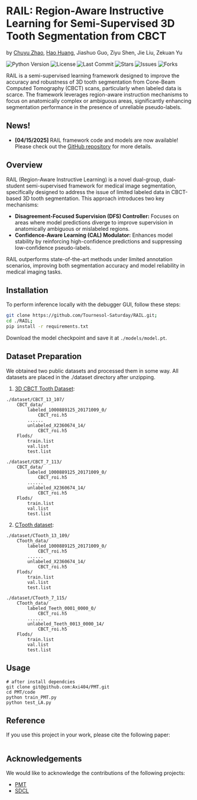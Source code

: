 # RAIL: Region-Aware Instructive Learning for Semi-Supervised 3D Tooth Segmentation from CBCT

by [Chuyu Zhao](https://github.com/Tournesol-Saturday), [Hao Huang](https://github.com/1Hun0ter1), Jiashuo Guo, Ziyu Shen, Jie Liu, Zekuan Yu 

![Python Version](https://img.shields.io/badge/Python-3.8%2B-blue) 
![License](https://img.shields.io/github/license/Tournesol-Saturday/RAIL) 
![Last Commit](https://img.shields.io/github/last-commit/Tournesol-Saturday/RAIL) 
![Stars](https://img.shields.io/github/stars/Tournesol-Saturday/RAIL?style=social) 
![Issues](https://img.shields.io/github/issues/Tournesol-Saturday/RAIL) 
![Forks](https://img.shields.io/github/forks/Tournesol-Saturday/RAIL)

RAIL is a semi-supervised learning framework designed to improve the accuracy and robustness of 3D tooth segmentation from Cone-Beam Computed Tomography (CBCT) scans, particularly when labeled data is scarce. The framework leverages region-aware instruction mechanisms to focus on anatomically complex or ambiguous areas, significantly enhancing segmentation performance in the presence of unreliable pseudo-labels.

## News!

- **[04/15/2025]** RAIL framework code and models are now available! Please check out the [GitHub repository](#) for more details.

## Overview

RAIL (Region-Aware Instructive Learning) is a novel dual-group, dual-student semi-supervised framework for medical image segmentation, specifically designed to address the issue of limited labeled data in CBCT-based 3D tooth segmentation. This approach introduces two key mechanisms:
- **Disagreement-Focused Supervision (DFS) Controller:** Focuses on areas where model predictions diverge to improve supervision in anatomically ambiguous or mislabeled regions.
- **Confidence-Aware Learning (CAL) Modulator:** Enhances model stability by reinforcing high-confidence predictions and suppressing low-confidence pseudo-labels.

RAIL outperforms state-of-the-art methods under limited annotation scenarios, improving both segmentation accuracy and model reliability in medical imaging tasks.

## Installation

To perform inference locally with the debugger GUI, follow these steps:

```bash
git clone https://github.com/Tournesol-Saturday/RAIL.git;
cd ./RAIL;
pip install -r requirements.txt
```

Download the model checkpoint and save it at `./models/model.pt`.

## Dataset Preparation

We obtained two public datasets and processed them in some way. All datasets are placed in the ./dataset directory after unzipping.

  1. [3D CBCT Tooth Dataset](https://pan.baidu.com/share/init?surl=0qf6k10GE9OHYcJ76wrx-w&pwd=6ad8):

```
./dataset/CBCT_13_107/
	CBCT_data/
		labeled_1000889125_20171009_0/
			CBCT_roi.h5
		......
		unlabeled_X2360674_14/
			CBCT_roi.h5
	Flods/
		train.list
		val.list
		test.list

./dataset/CBCT_7_113/
	CBCT_data/
		labeled_1000889125_20171009_0/
			CBCT_roi.h5
		......
		unlabeled_X2360674_14/
			CBCT_roi.h5
	Flods/
		train.list
		val.list
		test.list
```
  2. [CTooth dataset](https://github.com/liangjiubujiu/CTooth):

```
./dataset/CTooth_13_109/
	CTooth_data/
		labeled_1000889125_20171009_0/
			CBCT_roi.h5
		......
		unlabeled_X2360674_14/
			CBCT_roi.h5
	Flods/
		train.list
		val.list
		test.list

./dataset/CTooth_7_115/
	CTooth_data/
		labeled_Teeth_0001_0000_0/
			CBCT_roi.h5
		......
		unlabeled_Teeth_0013_0000_14/
			CBCT_roi.h5
	Flods/
		train.list
		val.list
		test.list
```

## Usage

```
# after install dependcies
git clone git@github.com:Axi404/PMT.git
cd PMT/code
python train_PMT.py
python test_LA.py
```

## Reference

If you use this project in your work, please cite the following paper:

```
```



## Acknowledgements

We would like to acknowledge the contributions of the following projects:

- [PMT](https://github.com/Axi404/PMT)
- [SDCL](https://github.com/pascalcpp/SDCL)
